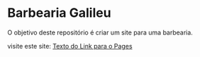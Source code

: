 # Barbearia Galileu

O objetivo deste repositório é criar um site para uma barbearia.

visite este site: <a href="https://prof-alex-s.github.io/barbearia_galileu/" target="_blank">Texto do Link para o Pages</a>
